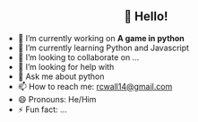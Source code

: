 <h2 align="center">👋 Hello!</h2>
</p>

- 🔭 I’m currently working on <b> A game in python </b>
- 🌱 I’m currently learning Python and Javascript
- 👯 I’m looking to collaborate on ...
- 🤔 I’m looking for help with 
- 💬 Ask me about python
- 📫 How to reach me: rcwall14@gmail.com
- 😄 Pronouns: He/Him
- ⚡ Fun fact: ...

